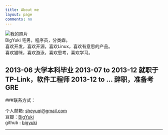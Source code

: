 ```yaml
---
title: About me
layout: page
comments: no
---
```

![我的照片](http://s.gravatar.com/avatar/d5342047df7f09a0cb63897cf364965c?s=80)     
BigYuki
宅男，程序员，分类癖。       	
喜欢开发，喜欢开源，喜欢Linux，喜欢有意思的产品。    
喜欢猫咪，喜欢游泳，喜欢思考，喜欢学习。    

2013-06 			大学本科毕业
2013-07 to 2013-12	就职于TP-Link，软件工程师
2013-12 to ...		辞职，准备考GRE
----

###联系方式：        

个人邮箱: [sheyuqi@gmail.com](mailto:sheyuqi@gmail.com)     
豆瓣：[BigYuki](http://www.douban.com/people/38775542/)    
github : [bigyuki](https://github.com/bigyuki)        


----


